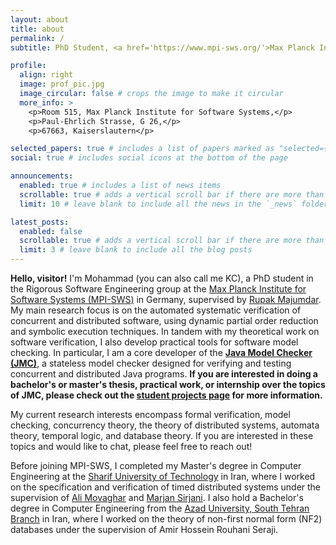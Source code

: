 ```yaml
---
layout: about
title: about
permalink: /
subtitle: PhD Student, <a href='https://www.mpi-sws.org/'>Max Planck Institute for Software Systems</a>, mkhoshechin@mpi-sws.org

profile:
  align: right
  image: prof_pic.jpg
  image_circular: false # crops the image to make it circular
  more_info: >
    <p>Room 515, Max Planck Institute for Software Systems,</p>
    <p>Paul-Ehrlich Strasse, G 26,</p>
    <p>67663, Kaiserslautern</p>

selected_papers: true # includes a list of papers marked as "selected={true}"
social: true # includes social icons at the bottom of the page

announcements:
  enabled: true # includes a list of news items
  scrollable: true # adds a vertical scroll bar if there are more than 3 news items
  limit: 10 # leave blank to include all the news in the `_news` folder

latest_posts:
  enabled: false
  scrollable: true # adds a vertical scroll bar if there are more than 3 new posts items
  limit: 3 # leave blank to include all the blog posts
---
```

**Hello, visitor!** I'm Mohammad (you can also call me KC), a PhD student in the Rigorous Software Engineering group at
the [Max Planck Institute for Software Systems (MPI-SWS)](https://www.mpi-sws.org/) in Germany, supervised by 
[Rupak Majumdar](https://people.mpi-sws.org/~rupak/). My main research focus is on the automated systematic verification
of concurrent and distributed software, using dynamic partial order reduction and symbolic execution techniques.
In tandem with my theoretical work on software verification, I also develop practical tools for software model checking. 
In particular, I am a core developer of the [**Java Model Checker (JMC)**](https://jmc.mpi-sws.org/), a stateless model 
checker designed for verifying and testing concurrent and distributed Java programs. **If you are interested in
doing a bachelor's or master's thesis, practical work, or internship over the topics of JMC, please check out the
[student projects page](/thesis/) for more information.**

My current research interests encompass 
formal verification, model checking, concurrency theory, the theory of distributed systems, automata theory, temporal 
logic, and database theory. If you are interested in these topics and would like to chat, please feel free to
reach out!

Before joining MPI-SWS, I completed my Master's degree in Computer Engineering at the 
[Sharif University of Technology](https://www.sharif.edu/) in Iran, where I worked on the specification and verification
of timed distributed systems under the supervision of [Ali Movaghar](https://web.eecs.umich.edu/~movaghar/) and
[Marjan Sirjani](https://marjansirjani.github.io/Marjan-Sirjani/). I also hold a Bachelor's degree in Computer 
Engineering from the [Azad University, South Tehran Branch](http://www.azad.ac.ir/) in Iran, where I worked on the 
theory of non-first normal form (NF2) databases under the supervision of Amir Hossein Rouhani Seraji.